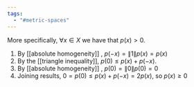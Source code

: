 ```yaml
---
tags:
  - "#metric-spaces"
---
```

More specifically, $\forall x \in X$ we have that $p(x) > 0$.

1. By [[absolute homogeneity]] , $p(-x) = \| 1 \| p(x) = p(x)$ 
3. By the [[triangle inequality]], $p(0) \leq p(x) + p(-x)$.
4. By [[absolute homogeneity]] , $p(0) = \| 0 \| p(0) = 0$ 
5. Joining results, $0=p(0) \leq p(x) + p(-x) = 2p(x)$, so $p(x) \geq 0$
